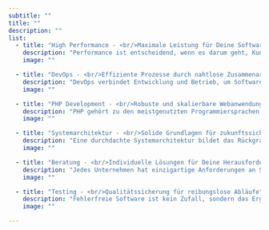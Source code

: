 ```yaml
---
subtitle: ""
title: ""
description: ""
list:
  - title: "High Performance - <br/>Maximale Leistung für Deine Softwarelösungen"
    description: "Performance ist entscheidend, wenn es darum geht, Kunden zufriedenzustellen und Geschäftsprozesse effizient zu gestalten. Wir helfen Dir, Deine Anwendungen so zu entwickeln oder zu optimieren, dass sie unter höchsten Anforderungen stabil, schnell und zuverlässig arbeiten. Mit modernsten Technologien und bewährten Best Practices machen wir Deine Software fit für die Zukunft."
    image: ""

  - title: "DevOps - <br/>Effiziente Prozesse durch nahtlose Zusammenarbeit"
    description: "DevOps verbindet Entwicklung und Betrieb, um Software schneller und zuverlässiger bereitzustellen. Wir unterstützen Dich dabei, DevOps-Strategien in Dein Unternehmen zu integrieren und Deine Entwicklungs- und Deployment-Prozesse zu optimieren. So erreichst Du eine höhere Effizienz, reduzierte Ausfallzeiten und eine schnellere Markteinführung Deiner Produkte."
    image: ""

  - title: "PHP Development - <br/>Robuste und skalierbare Webanwendungen"
    description: "PHP gehört zu den meistgenutzten Programmiersprachen im Web – und das aus gutem Grund. Wir entwickeln für Dich moderne, sichere und skalierbare PHP-Anwendungen, die perfekt auf Deine Anforderungen zugeschnitten sind. Egal, ob Du ein neues Projekt starten oder bestehende Anwendungen modernisieren möchtest – wir bringen Dein Vorhaben auf die nächste Stufe."
    image: ""

  - title: "Systemarchitektur - <br/>Solide Grundlagen für zukunftssichere IT-Systeme"
    description: "Eine durchdachte Systemarchitektur bildet das Rückgrat jeder erfolgreichen Softwarelösung. Wir analysieren Deine Anforderungen und entwickeln eine Architektur, die nicht nur leistungsfähig, sondern auch flexibel und skalierbar ist. So bleibt Dein System auch bei wachsender Nutzerzahl und neuen Anforderungen stabil und zuverlässig."
    image: ""

  - title: "Beratung - <br/>Individuelle Lösungen für Deine Herausforderungen"
    description: "Jedes Unternehmen hat einzigartige Anforderungen an Softwarelösungen. Wir stehen Dir mit unserer langjährigen Erfahrung beratend zur Seite und helfen Dir, die richtige Technologie und die passenden Strategien für Dein Projekt zu finden. Ob bei der Planung, Umsetzung oder Optimierung – wir liefern Dir die Expertise, die Du brauchst."
    image: ""

  - title: "Testing - <br/>Qualitätssicherung für reibungslose Abläufe"
    description: "Fehlerfreie Software ist kein Zufall, sondern das Ergebnis gründlicher Tests. Wir sorgen dafür, dass Deine Anwendungen höchsten Qualitätsstandards entsprechen, bevor sie in den Live-Betrieb gehen. Mit automatisierten und manuellen Testverfahren decken wir Schwachstellen frühzeitig auf und sorgen für einen reibungslosen Betrieb Deiner Software."
    image: ""

---
```

